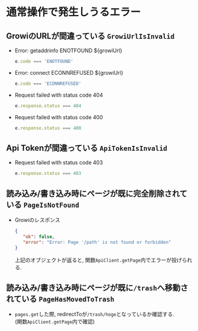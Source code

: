 # 通常操作で発生しうるエラー

## GrowiのURLが間違っている `GrowiUrlIsInvalid`

 - Error: getaddrinfo ENOTFOUND ${growiUrl}

   ```ts
   e.code === 'ENOTFOUND'
   ```
 - Error: connect ECONNREFUSED ${growiUrl}

   ```ts
   e.code === 'ECONNREFUSED'
   ```
 - Request failed with status code 404

   ```ts
   e.response.status === 404
   ```
 - Request failed with status code 400

   ```ts
   e.response.status === 400
   ```

## Api Tokenが間違っている `ApiTokenIsInvalid`

 - Request failed with status code 403

   ```ts
   e.response.status === 403
   ```

## 読み込み/書き込み時にページが既に完全削除されている `PageIsNotFound`

 - Growiのレスポンス

   ```json
   {
      "ok": false,
      "error": "Error: Page '/path' is not found or forbidden"
   }
   ```

   上記のオブジェクトが返ると, 関数`ApiClient.getPage`内でエラーが投げられる.

## 読み込み/書き込み時にページが既に`/trash`へ移動されている `PageHasMovedToTrash`

 - `pages.get`した際, redirectToが`/trash/hoge`となっているか確認する.\
   (関数`ApiClient.getPage`内で確認)
